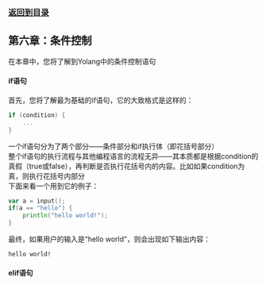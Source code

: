 ### [返回到目录](content.md)
## 第六章：条件控制
在本章中，您将了解到Yolang中的条件控制语句

#### if语句
首先，您将了解最为基础的if语句，它的大致格式是这样的：
```go
if (condition) {
    ...
}
```
一个if语句分为了两个部分——条件部分和if执行体（即花括号部分）\
整个if语句的执行流程与其他编程语言的流程无异——其本质都是根据condition的真假（true或false），再判断是否执行花括号内的内容。比如如果condition为真，则执行花括号内部分\
下面来看一个用到它的例子：
```go
var a = input();
if(a == "hello") {
    println("hello world!");
}
```
最终，如果用户的输入是“hello world”，则会出现如下输出内容：
```
hello world!
```
#### elif语句
